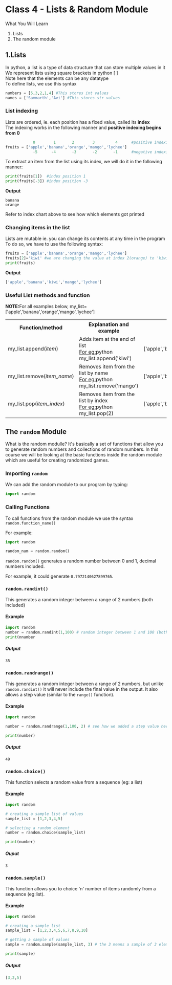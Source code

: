 
<h1>Class 4 - Lists & Random Module</h1>

What You Will Learn
<ol>
  <li>Lists
  <li>The random module
</ol>

## 1.Lists
In python, a list is a type of data structure that can store multiple values in it
<br>We represent lists using square brackets in python [ ]
<br>Note here that the elements can be any datatype
<br>To define lists, we use this syntax
```python
numbers = [5,3,2,1,4] #This stores int values
names = ['Sammarth','Avi'] #This stores str values
```
### List indexing
Lists are ordered, ie. each position has a fixed value, called its <b>index</b>
<br>The indexing works in the following manner and <b>positive indexing begins from 0</b>
```python
            0        1       2        3         4      #positive indexing
fruits = ['apple','banana','orange','mango','lychee']
            -5      -4       -3       -2       -1      #negative indexing
``` 
To extract an item from the list using its index, we will do it in the following manner:
```python
print(fruits[1])  #index position 1  
print(fruits[-3]) #index position -3
```
<b>Output</b>
```
banana
orange 
```
Refer to index chart above to see how which elements got printed

### Changing items in the list
Lists are mutable ie. you can change its contents at any time in the program
<br>To do so, we have to use the following syntax:
```python
fruits = ['apple','banana','orange','mango','lychee']
fruits[2]='kiwi' #we are changing the value at index 2(orange) to 'kiwi'
print(fruits)
```
<b>Output</b>
```python
['apple','banana','kiwi','mango','lychee']
```

### Useful List methods and function
<b>NOTE:</b>For all examples below, my_list=['apple','banana','orange','mango','lychee']
<table>
  <tr>
    <th>Function/method
    <th>Explanation and example
    <th>Final list
  </tr>
  <tr>
    <td>my_list.append(<i>item</i>)
    <td>Adds item at the end of list<br><u>For eg:</u>python my_list.append('kiwi')
    <td>['apple','banana','orange','mango','lychee','kiwi']
  </tr>
  <tr>
    <td>my_list.remove(<i>item_name</i>)
    <td>Removes item from the list by name<br><u>For eg:</u>python my_list.remove('mango')
    <td>['apple','banana','orange','lychee']
  </tr>
  <tr>
    <td>my_list.pop(<i>item_index</i>)
    <td>Removes item from the list by index<br><u>For eg:</u>python my_list.pop(2)
    <td>['apple','banana','mango','lychee']
  </tr>
</table>

## The ```random``` Module
What is the random modulle? It's basically a set of functions that allow you to generate random numbers and collections of random numbers. In this course we will be looking at the basic functions inside the random module which are useful for creating randomized games.

### Importing ```random```

We can add the random module to our program by typing:
```python
import random
```

### Calling Functions
To call functions from the random module we use the syntax ```random.function_name()```

For example:
```python
import random

random_num = random.random()
```
```random.random()``` generates a random number between 0 and 1, decimal numbers included.

For example, it could generate ```0.7972140627899765```.

### ```random.randint()```
This generates a random integer between a range of 2 numbers (both included)

#### Example
```python
import random
number = random.randint(1,100) # random integer between 1 and 100 (both included)
print(nnumber
```

##### Output
```
35
```

### ```random.randrange()```
This generates a random integer between a range of 2 numbers, but unlike ```random.randint()``` it will never include the final value in the output. It also allows a step value (similar to the ```range()``` function).

#### Example
```python
import random

number = random.randrange(1,100, 2) # see how we added a step value here, now it will only generate an integer excluding 2,4,6,8,... i.e. only odd numbers

print(number)
```

##### Output
```
49
```

### ```random.choice()```
This function selects a random value from a sequence (eg: a list)

#### Example
```python
import random

# creating a sample list of values
sample_list = [1,2,3,4,5]

# selecting a random element
number = random.choice(sample_list)

print(number)
```

##### Ouput
```
3
```

### ```random.sample()```
This function allows you to choice 'n' number of items randomly from a sequence (eg:list).

#### Example
```python
import random

# creating a sample list
sample_list = [1,2,3,4,5,6,7,8,9,10]

# getting a sample of values
sample = random.sample(sample_list, 3) # the 3 means a sample of 3 elements

print(sample)
```

##### Output
```python
[3,2,5]
```
